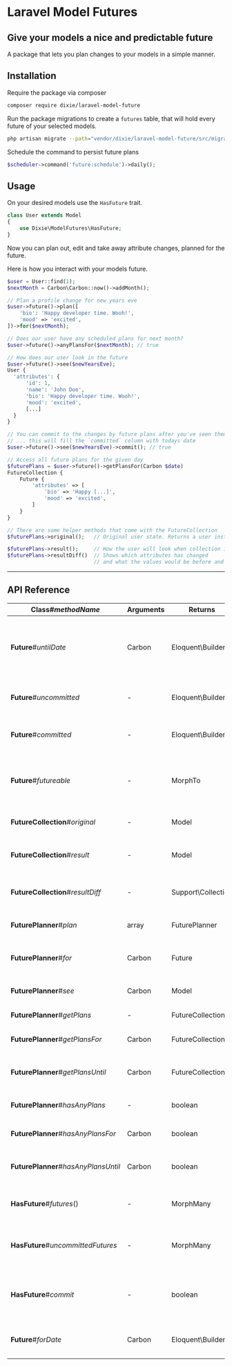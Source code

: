 # Laravel Model Futures

## Give your models a nice and predictable future
A package that lets you plan changes to your models in a simple manner.

## Installation
Require the package via composer
```bash
composer require dixie/laravel-model-future
```

Run the package migrations to create a `futures` table, that will hold every future of your selected models.
```bash
php artisan migrate --path="vendor/dixie/laravel-model-future/src/migrations"
```

Schedule the command to persist future plans
```php
$scheduler->command('future:schedule')->daily();
```

## Usage
On your desired models use the `HasFuture` trait.
```php
class User extends Model
{
    use Dixie\ModelFutures\HasFuture;
}
```

Now you can plan out, edit and take away attribute changes, planned for the future.

Here is how you interact with your models future.

```php
$user = User::find(1);
$nextMonth = Carbon\Carbon::now()->addMonth();

// Plan a profile change for new years eve
$user->future()->plan([
    'bio': 'Happy developer time. Wooh!',
    'mood' => 'excited',
])->for($nextMonth);

// Does our user have any scheduled plans for next month?
$user->future()->anyPlansFor($nextMonth); // true

// How does our user look in the future
$user->future()->see($newYearsEve);
User {
  'attributes': {
      'id': 1,
      'name': 'John Doe',
      'bio': 'Happy developer time. Wooh!',
      'mood': 'excited',
      [...]
  }
}

// You can commit to the changes by future plans after you've seen them
// ... this will fill the `committed` column with todays date
$user->future()->see($newYearsEve)->commit(); // true

// Access all future plans for the given day
$futurePlans = $user->future()->getPlansFor(Carbon $date)
FutureCollection {
    Future {
        'attributes' => [
            'bio' => 'Happy [...]',
            'mood' => 'excited',
        ]
    }
}

// There are some helper methods that come with the FutureCollection
$futurePlans->original();   // Original user state. Returns a user instance.

$futurePlans->result();     // How the user will look when collection is applied to user.
$futurePlans->resultDiff()  // Shows which attributes has changed 
                            // and what the values would be before and after
```

---

## API Reference
| **Class**#*methodName* | Arguments | Returns | Note |
|------------------------|-----------|---------|------|
| **Future**#*untilDate* | Carbon | Eloquent\Builder | Query only futures scheduled between `date('now')` and the given date. This is an Eloquent scope. |
| **Future**#*uncommitted* | - | Eloquent\Builder | Query only uncommitted futures. This is an Eloquent scope. |
| **Future**#*committed* | - | Eloquent\Builder | Query only committed futures. This is an Eloquent scope. |
| **Future**#*futureable* | - | MorphTo | This is a standard Eloquent polymorphic relationship. *(Inverse of HasFuture#futures)* |
| **FutureCollection**#*original* | - | Model | Gets the model back with no data changed. |
| **FutureCollection**#*result* | - | Model | Gets the model back with all the future data filled. **It is not saved** |
| **FutureCollection**#*resultDiff* | - | Support\Collection | Gets a list of all fields that would change, with both *before* and *after* |
| **FuturePlanner**#*plan* | array | FuturePlanner | Set the attributes which should be persisted later. |
| **FuturePlanner**#*for* | Carbon | Future | Set the date for when the attributes should be persisted. |
| **FuturePlanner**#*see* | Carbon | Model | See the final result of a model for a given date. |
| **FuturePlanner**#*getPlans* | - | FutureCollection | Get all future plans for a model. |
| **FuturePlanner**#*getPlansFor* | Carbon | FutureCollection | Get all future plans for a model for the given day. |
| **FuturePlanner**#*getPlansUntil* | Carbon | FutureCollection | Get all future plans for a model, between now and the given date. |
| **FuturePlanner**#*hasAnyPlans* | - | boolean | See if model has any future plans at all. |
| **FuturePlanner**#*hasAnyPlansFor* | Carbon | boolean | See if model has any future plans for the given date. |
| **FuturePlanner**#*hasAnyPlansUntil* | Carbon | boolean | See if model has any future plans between now and the given date. |
| **HasFuture**#*futures*() | - | MorphMany | This is a standard Eloquent polymorphic relationship |
| **HasFuture**#*uncommittedFutures* | - | MorphMany | Same as `futures` but filtered to only include uncommitted futures |
| **HasFuture**#*commit* | - | boolean | This is a wrapper around `$model->save()` but it also sets the `committed` flag to `Carbon::now()` |
| **Future**#*forDate* | Carbon | Eloquent\Builder | Query only futures scheduled for the given day. This is an Eloquent scope. |

